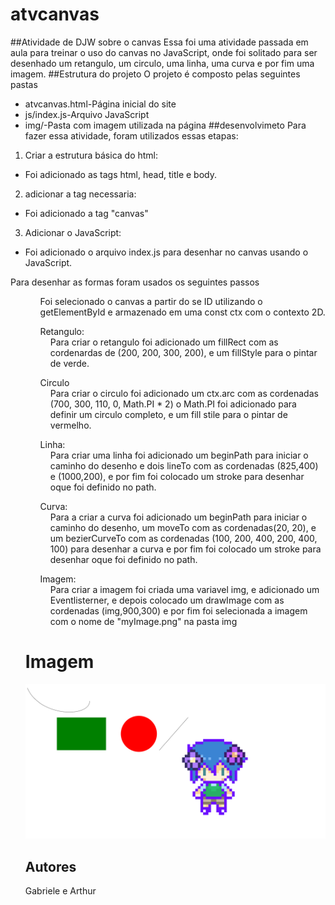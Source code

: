 # atvcanvas
##Atividade de DJW sobre o canvas
  Essa foi uma atividade passada em aula para treinar o uso do canvas no JavaScript, onde foi solitado para ser desenhado um retangulo, um circulo, uma linha, uma curva e por fim uma imagem.
##Estrutura do projeto
 O projeto é composto pelas seguintes pastas
  * atvcanvas.html-Página inicial do site
  * js/index.js-Arquivo JavaScript
  * img/-Pasta com imagem utilizada na página
##desenvolvimeto
Para fazer essa atividade, foram utilizados essas etapas:
  1. Criar a estrutura básica do html:
   * Foi adicionado as tags html, head, title e body.
  2. adicionar a tag necessaria:
   * Foi adicionado a tag "canvas"
  3. Adicionar o JavaScript:
   * Foi adicionado o arquivo index.js para desenhar no canvas usando o JavaScript.
   
<p>Para desenhar as formas foram usados os seguintes passos</p>
<ul>
  <ol>Foi selecionado o canvas a partir do se ID utilizando o getElementById e armazenado em uma const ctx com o contexto 2D.</ol>
 <ol>Retangulo:</ol> 
 <dd>Para criar o retangulo foi adicionado um fillRect com as cordenardas de (200, 200, 300, 200), e um fillStyle para o pintar de verde.</dd> 
 <ol>Circulo</ol>
 <dd>Para criar o circulo foi adicionado um ctx.arc com as cordenadas (700, 300, 110, 0, Math.PI * 2) o Math.PI foi adicionado para definir um circulo completo, e um fill stile para o pintar de vermelho.</dd>
 <ol>Linha:</ol>
 <dd>Para criar uma linha foi adicionado um beginPath para iniciar o caminho do desenho e dois lineTo com as cordenadas (825,400) e (1000,200), e por fim foi colocado um stroke para desenhar oque foi definido no path.</dd>
 <ol>Curva:</ol>
 <dd>Para a criar a curva foi adicionado um beginPath para iniciar o caminho do desenho, um moveTo com as cordenadas(20, 20), e um bezierCurveTo com as cordenadas (100, 200, 400, 200, 400, 100) para desenhar a curva e por fim foi colocado um stroke para desenhar oque foi definido no path.</dd>
 <ol>Imagem:</ol>
 <dd>Para criar a imagem foi criada uma variavel img, e adicionado um Eventlisterner, e depois colocado um drawImage com as cordenadas (img,900,300) e por fim foi selecionada a imagem com o nome de "myImage.png" na pasta img</dd>
 <h1>Imagem</h1>
 <img src="img/tela.png"/>
 <h2>Autores</h2>
 Gabriele e Arthur
 
